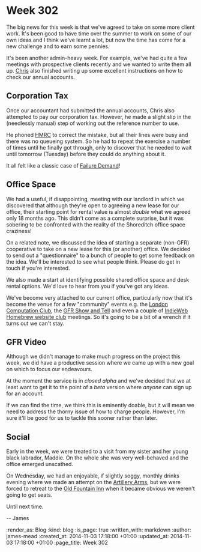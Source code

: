 Week 302
========

The big news for this week is that we've agreed to take on some more client work. It's been good to have time over the summer to work on some of our own ideas and I think we've learnt a lot, but now the time has come for a new challenge and to earn some pennies.

It's been another admin-heavy week. For example, we've had quite a few meetings with prospective clients recently and we wanted to write them all up. [Chris][] also finished writing up some excellent instructions on how to check our annual accounts.


## Corporation Tax

Once our accountant had submitted the annual accounts, Chris also attempted to pay our corporation tax. However, he made a slight slip in the (needlessly manual) step of working out the reference number to use.

He phoned [HMRC][] to correct the mistake, but all their lines were busy and there was no queueing system. So he had to repeat the exercise a number of times until he finally got through, only to discover that he needed to wait until tomorrow (Tuesday) before they could do anything about it.

It all felt like a classic case of [Failure Demand][]!


## Office Space

We had a useful, if disappointing, meeting with our landlord in which we discovered that although they're open to agreeing a new lease for our office, their starting point for rental value is almost *double* what we agreed only 18 months ago. This didn't come as a complete surprise, but it was sobering to be confronted with the reality of the Shoreditch office space craziness!

On a related note, we discussed the idea of starting a separate (non-GFR) cooperative to take on a new lease for this (or another) office. We decided to send out a "questionnaire" to a bunch of people to get some feedback on the idea. We'll be interested to see what people think. Please do get in touch if you're interested.

We also made a start at identifying possible shared office space and desk rental options. We'd love to hear from you if you've got any ideas.

We've become very attached to our current office, particularly now that it's become the venue for a few "community" events e.g. the [London Computation Club][], the [GFR Show and Tell][] and even a couple of [IndieWeb Homebrew website club][] meetings. So it's going to be a bit of a wrench if it turns out we can't stay.


## GFR Video

Although we didn't manage to make much progress on the project this week, we did have a productive session where we came up with a new goal on which to focus our endeavours.

At the moment the service is in _closed alpha_ and we've decided that we at least want to get it to the point of a _beta_ version where *anyone* can sign up for an account.

If we can find the time, we think this is eminently doable, but it will mean we need to address the thorny issue of how to charge people. However, I'm sure it'll be good for us to tackle this sooner rather than later.


## Social

Early in the week, we were treated to a visit from my sister and her young black labrador, Maddie. On the whole she was very well-behaved and the office emerged unscathed.

On Wednesday, we had an enjoyable, if slightly soggy, monthly drinks evening where we made an attempt on the [Artillery Arms][], but we were forced to retreat to the [Old Fountain Inn][] when it became obvious we weren't going to get seats.

Until next time.

-- James


[Chris]: /chris-roos
[HMRC]: http://www.hmrc.gov.uk/
[Failure Demand]: http://en.wikipedia.org/wiki/Failure_demand
[London Computation Club]: http://london.computation.club/
[GFR Show and Tell]: http://lanyrd.com/series/gfr-show-and-tell/
[IndieWeb Homebrew website club]: /the-first-london-indieweb-homebrew-website-club
[Artillery Arms]: http://artillery-arms.co.uk/
[Old Fountain Inn]: http://www.oldfountain.co.uk/


:render_as: Blog
:kind: blog
:is_page: true
:written_with: markdown
:author: james-mead
:created_at: 2014-11-03 17:18:00 +01:00
:updated_at: 2014-11-03 17:18:00 +01:00
:page_title: Week 302
